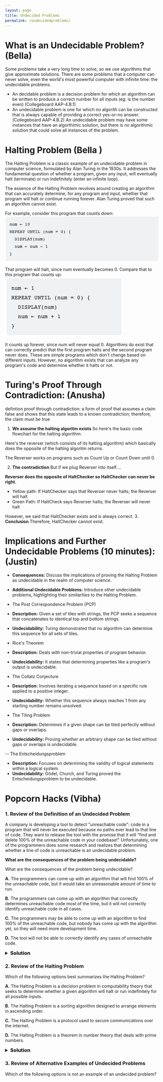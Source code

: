 ```yaml
---
layout: page
title: Undecided Problems 
permalink: /undecidedproblems/
---
```




# What is an Undecidable Problem? (Bella)

Some problems take a very long time to solve, so we use algorithms that give approximate solutions. There are some problems that a computer can never solve, even the world's most powerful computer with infinite time: the undecidable problems.




- An decidable problem is a decision problem for which an algorithm can be written to produce a correct number for all inputs (eg: is the number even) (Collegeboard AAP-4.B.1)
- An undecidable problem is one for which no algorith can be constructed that is always capable of providing a correct yes-or-no answer. (Collegeboard AAP-4.B.2) An undecidable problem may have some instances  that have an algorthimic solution, but there is no algorithmic solution that could solve all instances of the problem. 


# Halting Problem (Bella )

The Halting Problem is a classic example of an undecidable problem in computer science, formulated by Alan Turing in the 1930s. It addresses the fundamental question of whether a program, given any input, will eventually halt (terminate) or run indefinitely (enter an infinite loop).

The essence of the Halting Problem revolves around creating an algorithm that can accurately determine, for any program and input, whether that program will halt or continue running forever. Alan Turing proved that such an algorithm cannot exist.

For example, consider this program that counts down:
![Alt text](images/decided.png)

That program will halt, since num eventually becomes 0.
Compare that to this program that counts up:
![Alt text](images/undecided.png)

It counts up forever, since num will never equal 0.
Algorithms do exist that can correctly predict that the first program halts and the second program never does. These are simple programs which don't change based on different inputs.
However, no algorithm exists that can analyze any program's code and determine whether it halts or not.

# Turing's Proof Through Contradiction: (Anusha)
defintion proof through contradiction: a form of proof that assumes a claim false and shows that this state leads to a known contradiction; therefore, the claim must be true
1. **We assume the halting algoritm exists**
So here's the basic code flowchart for the halting algorithm:

Here's the reverser (which consists of its halting algorithm) which basically does the opposite of the halting algoritm returns.

The Reverser works on programs such as Count Up or Count Down until 0.

2. **The contradiction**
But if we plug Reverser into itself....

**Reverser does the opposite of HaltChecker so HaltChecker can never be right.**

- Yellow path: If HaltChecker says that Reverser never halts; the Reverser will halt
- Green Path: If HaltCheck says Reverser halts; the Reverser will never halt

However, we said that HaltChecker exists and is always correct.
3. **Conclusion**
Therefore, HaltChecker cannot exist.



# Implications and Further Undecidable Problems (10 minutes):(Justin)
- **Consequences:** Discuss the implications of proving the Halting Problem as undecidable in the realm of computer science.
- **Additional Undecidable Problems:** Introduce other undecidable problems, highlighting their similarities to the Halting Problem.

- The Post Correspondence Problem (PCP)
- **Description:** Given a set of tiles with strings, the PCP seeks a sequence that concatenates to identical top and bottom strings.
- **Undecidability:** Turing demonstrated that no algorithm can determine this sequence for all sets of tiles.

- Rice's Theorem
- **Description:** Deals with non-trivial properties of program behavior.
- **Undecidability:** It states that determining properties like a program's output is undecidable.

- The Collatz Conjecture
- **Description:** Involves iterating a sequence based on a specific rule applied to a positive integer.
- **Undecidability:** Whether this sequence always reaches 1 from any starting number remains unsolved.

-  The Tiling Problem
- **Description:** Determines if a given shape can be tiled perfectly without gaps or overlaps.
- **Undecidability:** Proving whether an arbitrary shape can be tiled without gaps or overlaps is undecidable.

-- The Entscheidungsproblem
- **Description:** Focuses on determining the validity of logical statements within a logical system.
- **Undecidability:** Gödel, Church, and Turing proved the Entscheidungsproblem to be undecidable.

# Popcorn Hacks (Vibha)

### 1. Review of the Definition of an Undecided Problem

 A company is developing a tool to detect "unreachable code": code in a program that will never be executed because no paths ever lead to that line of code. They want to release the tool with the promise that it will "find and delete 100% of the unreachable code in your codebase!" Unfortunately, one of the programmers does some research and realizes that determining whether a line of code is unreachable is an undecidable problem.

**What are the consequences of the problem being undecidable?**

What are the consequences of the problem being undecidable?

**A.** The programmers can come up with an algorithm that will find 100% of the unreachable code, but it would take an unreasonable amount of time to run.

**B.** The programmers can come up with an algorithm that correctly determines unreachable code most of the time, but it will not correctly identify unreachable code in all cases.

**C.** The programmers may be able to come up with an algorithm to find 100% of the unreachable code, but nobody has come up with the algorithm yet, so they will need more development time.

**D.** The tool will not be able to correctly identify any cases of unreachable code.

<details>
  <summary style = "font-weight: 800; font-size: 16px;">Solution</summary>
  <strong>B</strong> is the correct answer as the definition of an undecided problem states that an algorithm may be able to solve the problem in some cases but no algorithm exists to solve all cases.  
</details>


### 2. Review of the Halting Problem

Which of the following options best summarizes the Halting Problem?

**A.** The Halting Problem is a decision problem in computability theory that seeks to determine whether a given algorithm will halt or run indefinitely for all possible inputs.

**B.** The Halting Problem is a sorting algorithm designed to arrange elements in ascending order.

**C.** The Halting Problem is a protocol used to secure communications over the internet.

**D.** The Halting Problem is a theorem in number theory that deals with prime numbers.

<details>
  <summary style = "font-weight: 800; font-size: 16px;">Solution</summary>
  <strong>A</strong> is the correct answer as the Halting Problem was Turing's proof of the existence of an undecided problem.   
</details>


### 3. Review of Alternative Examples of Undecided Problems

Which of the following options is not an example of an undecided problem?










